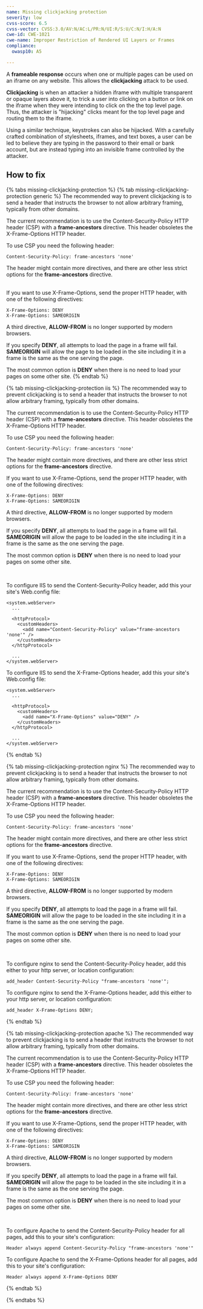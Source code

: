 ```yaml
---
name: Missing clickjacking protection
severity: low
cvss-score: 6.5
cvss-vector: CVSS:3.0/AV:N/AC:L/PR:N/UI:R/S:U/C:N/I:H/A:N
cwe-id: CWE-1021
cwe-name: Improper Restriction of Rendered UI Layers or Frames
compliance:
  owasp10: A5

---            
```


A **frameable response** occurs when one or multiple pages can be used on an iframe on any website. This allows the **clickjacking** attack to be used. 

**Clickjacking** is when an attacker a hidden iframe with multiple transparent or opaque layers above it, to trick a user into clicking on a button or link on the iframe when they were intending to click on the the top level page. Thus, the attacker is "hijacking" clicks meant for the top level page and routing them to the iframe.

Using a similar technique, keystrokes can also be hijacked. With a carefully crafted combination of stylesheets, iframes, and text boxes, a user can be led to believe they are typing in the password to their email or bank account, but are instead typing into an invisible frame controlled by the attacker.

## How to fix

{% tabs missing-clickjacking-protection %}
{% tab missing-clickjacking-protection generic %}
The recommended way to prevent clickjacking is to send a header that instructs the browser to not allow arbitrary framing, typically from other domains.

The current recommendation is to use the Content-Security-Policy HTTP header (CSP) with a **frame-ancestors** directive. This header obsoletes the X-Frame-Options HTTP header.

To use CSP you need the following header:

	Content-Security-Policy: frame-ancestors 'none'

The header might contain more directives, and there are other less strict options for the **frame-ancestors** directive.

<br>
If you want to use X-Frame-Options, send the proper HTTP header, with one of the following directives:

	X-Frame-Options: DENY  
	X-Frame-Options: SAMEORIGIN

A third directive, **ALLOW-FROM** is no longer supported by modern browsers. 

If you specify **DENY**, all attempts to load the page in a frame will fail. **SAMEORIGIN** will allow the page to be loaded in the site including it in a frame is the same as the one serving the page. 

The most common option is **DENY** when there is no need to load your pages on some other site.
{% endtab %}

{% tab missing-clickjacking-protection iis %}
The recommended way to prevent clickjacking is to send a header that instructs the browser to not allow arbitrary framing, typically from other domains.

The current recommendation is to use the Content-Security-Policy HTTP header (CSP) with a **frame-ancestors** directive. This header obsoletes the X-Frame-Options HTTP header.

To use CSP you need the following header:

	Content-Security-Policy: frame-ancestors 'none'

The header might contain more directives, and there are other less strict options for the **frame-ancestors** directive.


If you want to use X-Frame-Options, send the proper HTTP header, with one of the following directives:

	X-Frame-Options: DENY  
	X-Frame-Options: SAMEORIGIN

A third directive, **ALLOW-FROM** is no longer supported by modern browsers. 

If you specify **DENY**, all attempts to load the page in a frame will fail. **SAMEORIGIN** will allow the page to be loaded in the site including it in a frame is the same as the one serving the page. 

The most common option is **DENY** when there is no need to load your pages on some other site.

<br>

To configure IIS to send the Content-Security-Policy header, add this your site's Web.config file:

	<system.webServer>
	  ...
	
	  <httpProtocol>
	    <customHeaders>
	      <add name="Content-Security-Policy" value="frame-ancestors 'none'" />
	    </customHeaders>
	  </httpProtocol>
	
	  ...
	</system.webServer>


To configure IIS to send the X-Frame-Options header, add this your site's Web.config file:

	<system.webServer>
	  ...
	
	  <httpProtocol>
	    <customHeaders>
	      <add name="X-Frame-Options" value="DENY" />
	    </customHeaders>
	  </httpProtocol>
	
	  ...
	</system.webServer>
{% endtab %}

{% tab missing-clickjacking-protection nginx %}
The recommended way to prevent clickjacking is to send a header that instructs the browser to not allow arbitrary framing, typically from other domains.

The current recommendation is to use the Content-Security-Policy HTTP header (CSP) with a **frame-ancestors** directive. This header obsoletes the X-Frame-Options HTTP header.

To use CSP you need the following header:

	Content-Security-Policy: frame-ancestors 'none'

The header might contain more directives, and there are other less strict options for the **frame-ancestors** directive.


If you want to use X-Frame-Options, send the proper HTTP header, with one of the following directives:

	X-Frame-Options: DENY  
	X-Frame-Options: SAMEORIGIN

A third directive, **ALLOW-FROM** is no longer supported by modern browsers. 

If you specify **DENY**, all attempts to load the page in a frame will fail. **SAMEORIGIN** will allow the page to be loaded in the site including it in a frame is the same as the one serving the page. 

The most common option is **DENY** when there is no need to load your pages on some other site.


<br>

To configure nginx to send the Content-Security-Policy header, add this either to your http server, or location configuration:

	add_header Content-Security-Policy "frame-ancestors 'none'";

To configure nginx to send the X-Frame-Options header, add this either to your http server, or location configuration:

	add_header X-Frame-Options DENY;
{% endtab %}

{% tab missing-clickjacking-protection apache %}
The recommended way to prevent clickjacking is to send a header that instructs the browser to not allow arbitrary framing, typically from other domains.

The current recommendation is to use the Content-Security-Policy HTTP header (CSP) with a **frame-ancestors** directive. This header obsoletes the X-Frame-Options HTTP header.

To use CSP you need the following header:

	Content-Security-Policy: frame-ancestors 'none'

The header might contain more directives, and there are other less strict options for the **frame-ancestors** directive.


If you want to use X-Frame-Options, send the proper HTTP header, with one of the following directives:

	X-Frame-Options: DENY  
	X-Frame-Options: SAMEORIGIN

A third directive, **ALLOW-FROM** is no longer supported by modern browsers. 

If you specify **DENY**, all attempts to load the page in a frame will fail. **SAMEORIGIN** will allow the page to be loaded in the site including it in a frame is the same as the one serving the page. 

The most common option is **DENY** when there is no need to load your pages on some other site.

<br>

To configure Apache to send the Content-Security-Policy header for all pages, add this to your site's configuration:

	Header always append Content-Security-Policy "frame-ancestors 'none'"

To configure Apache to send the X-Frame-Options header for all pages, add this to your site's configuration:

	Header always append X-Frame-Options DENY
{% endtab %}

{% endtabs %}

